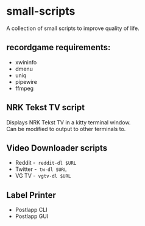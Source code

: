# small-scripts

A collection of small scripts to improve quality of life. <br>

## recordgame requirements:
- xwininfo
- dmenu
- uniq
- pipewire
- ffmpeg

## NRK Tekst TV script

Displays NRK Tekst TV in a kitty terminal window. <br>
Can be modified to output to other terminals to.

## Video Downloader scripts

- Reddit
  -<code> reddit-dl $URL </code>
- Twitter
  -<code> tw-dl $URL </code>
- VG TV
  -<code> vgtv-dl $URL </code>

## Label Printer

- Postlapp CLI
- Postlapp GUI
